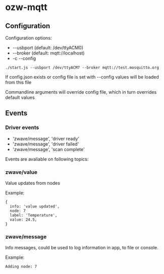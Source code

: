 # ozw-mqtt

## Configuration

Configuration options:

* --usbport (default: /dev/ttyACM0)
* --broker (default: mqtt://localhost)
* -c --config

```
./start.js --usbport /dev/ttyACM7 --broker mqtt://test.mosquitto.org
```

If config.json exists or config file is set with --config values will be loaded from this file

Commandline arguments will override config file, which in turn overrides default values

## Events

### Driver events

* 'zwave/message', 'driver ready'
* 'zwave/message', 'driver failed'
* 'zwave/message', 'scan complete'

Events are avaliable on following topics:

### zwave/value
Value updates from nodes

Example:
```
{
  info: 'value updated',
  node: 7
  label: 'Temperature',
  value: 24.5,
}
```

### zwave/message

Info messages, could be used to log information in app, to file or console.

Example:
```
Adding node: 7
```
